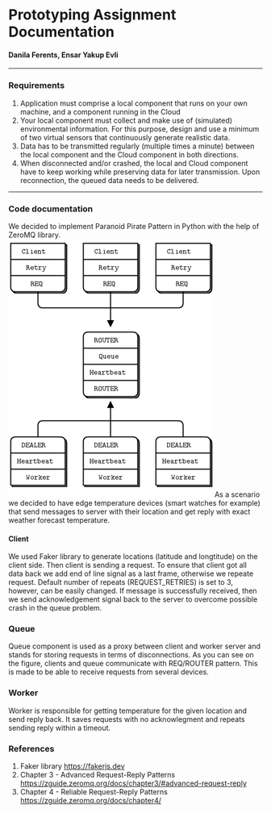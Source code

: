 # Prototyping Assignment Documentation 
#### Danila Ferents, Ensar Yakup Evli 
---
### Requirements
1. Application must comprise a local component that runs on your own machine, and a component running in the Cloud
2. Your local component must collect and make use of (simulated) environmental information. For this purpose, design and use a minimum of two virtual sensors that continuously generate realistic data.
3. Data has to be transmitted regularly (multiple times a minute) between the local component and the Cloud component in both directions.
4. When disconnected and/or crashed, the local and Cloud component have to keep working while preserving data for later transmission. Upon reconnection, the queued data needs to be delivered.
---
### Code documentation
We decided to implement Paranoid Pirate Pattern in Python with the help of ZeroMQ library.
![](resources/PPP.png)
As a scenario we decided to have edge temperature devices (smart watches for example) that send messages to server with their location and get reply with exact weather forecast temperature. 
#### Client 
We used Faker library to generate locations (latitude and longtitude) on the client side. 
Then client is sending a request. To ensure that client got all data back we add end of line signal as a last frame, otherwise we repeate request. Default number of repeats (REQUEST_RETRIES) is set to 3, however, can be easily changed. If message is successfully received, then we send acknowledgement signal back to the server to overcome possible crash in the queue problem.   
### Queue 
Queue component is used as a proxy between client and worker server and stands for storing requests in terms of disconnections. As you can see on the figure, clients and queue communicate with REQ/ROUTER pattern. This is made to be able to receive requests from several devices. 
### Worker 
Worker is responsible for getting temperature for the given location and send reply back. It saves requests with no acknowlegment and repeats sending reply within a timeout. 
### References 
1. Faker library
https://fakerjs.dev
2. Chapter 3 - Advanced Request-Reply Patterns https://zguide.zeromq.org/docs/chapter3/#advanced-request-reply
3. Chapter 4 - Reliable Request-Reply Patterns
https://zguide.zeromq.org/docs/chapter4/
